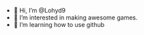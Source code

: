 - 👋 Hi, I’m @Lohyd9
- 👀 I’m interested in making awesome games.
- 🌱 I’m learning how to use github



<!---
Lohyd9/Lohyd9 is a ✨ special ✨ repository because its `README.md` (this file) appears on your GitHub profile.
You can click the Preview link to take a look at your changes.
--->
